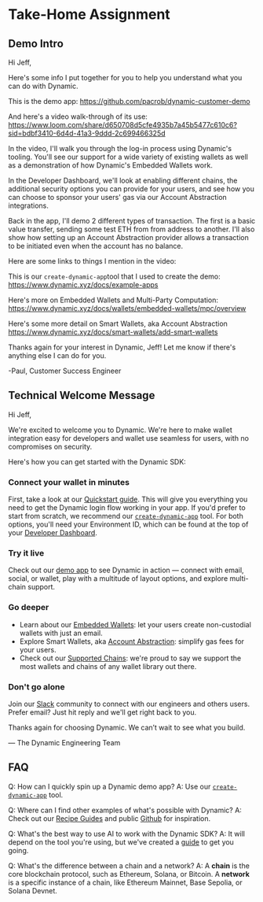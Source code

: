 
# Take-Home Assignment

## Demo Intro

Hi Jeff,

Here's some info I put together for you to help you understand what you can do with Dynamic.

This is the demo app: https://github.com/pacrob/dynamic-customer-demo

And here's a video walk-through of its use: https://www.loom.com/share/d650708d5cfe4935b7a45b5477c610c6?sid=bdbf3410-6d4d-41a3-9ddd-2c699466325d

In the video, I'll walk you through the log-in process using Dynamic's tooling. You'll see our support for a wide variety of existing wallets as well as a demonstration of how Dynamic's Embedded Wallets work.

In the Developer Dashboard, we'll look at enabling different chains, the additional security options you can provide for your users, and see how you can choose to sponsor your users' gas via our Account Abstraction integrations.

Back in the app, I'll demo 2 different types of transaction. The first is a basic value transfer, sending some test ETH from from address to another. I'll also show how setting up an Account Abstraction provider allows a transaction to be initiated even when the account has no balance.

Here are some links to things I mention in the video:

This is our `create-dynamic-app`tool that I used to create the demo:
https://www.dynamic.xyz/docs/example-apps

Here's more on Embedded Wallets and Multi-Party Computation:
https://www.dynamic.xyz/docs/wallets/embedded-wallets/mpc/overview

Here's some more detail on Smart Wallets, aka Account Abstraction
https://www.dynamic.xyz/docs/smart-wallets/add-smart-wallets

Thanks again for your interest in Dynamic, Jeff! Let me know if there's anything else I can do for you.

-Paul, Customer Success Engineer

## Technical Welcome Message

Hi Jeff,

We're excited to welcome you to Dynamic. We're here to make wallet integration easy for developers and wallet use seamless for users, with no compromises on security.

Here's how you can get started with the Dynamic SDK:

### Connect your wallet in minutes

First, take a look at our [Quickstart guide](https://www.dynamic.xyz/docs/quickstart). This will give you everything you need to get the Dynamic login flow working in your app. If you'd prefer to start from scratch, we recommend our [`create-dynamic-app`](https://www.dynamic.xyz/docs/example-apps#create-dynamic-app) tool. For both options, you'll need your Environment ID, which can be found at the top of your [Developer Dashboard](https://app.dynamic.xyz/dashboard/).

### Try it live

Check out our [demo app](https://demo.dynamic.xyz/)  to see Dynamic in action — connect with email, social, or wallet, play with a multitude of layout options, and explore multi-chain support.  

### Go deeper

- Learn about our [Embedded Wallets](https://www.dynamic.xyz/docs/wallets/embedded-wallets/mpc/overview): let your users create non-custodial wallets with just an email.
- Explore Smart Wallets, aka [Account Abstraction](https://www.dynamic.xyz/docs/smart-wallets/add-smart-wallets): simplify gas fees for your users.
- Check out our [Supported Chains](https://www.dynamic.xyz/docs/chains/enabling-chains): we're proud to say we support the most wallets and chains of any wallet library out there.

### Don't go alone

Join our [Slack](https://www.dynamic.xyz/slack) community to connect with our engineers and others users. Prefer email? Just hit reply and we'll get right back to you.

Thanks again for choosing Dynamic. We can’t wait to see what you build.

— The Dynamic Engineering Team

## FAQ

Q: How can I quickly spin up a Dynamic demo app?
A: Use our [`create-dynamic-app`](https://www.dynamic.xyz/docs/example-apps#create-dynamic-app) tool.

Q: Where can I find other examples of what's possible with Dynamic?
A: Check out our  [Recipe Guides](https://www.dynamic.xyz/docs/guides/recipes)  and public [Github](https://github.com/orgs/dynamic-labs/repositories) for inspiration.

Q: What's the best way to use AI to work with the Dynamic SDK?
A: It will depend on the tool you're using, but we've created a [guide](https://www.dynamic.xyz/docs/ai/developing-with-ai) to get you going.

Q: What's the difference between a chain and a network?
A: A **chain** is the core blockchain protocol, such as Ethereum, Solana, or Bitcoin. A **network** is a specific instance of a chain, like Ethereum Mainnet, Base Sepolia, or Solana Devnet.